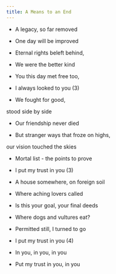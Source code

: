 ```yaml
---
title: A Means to an End
---
```


- A legacy, so far removed

- One day will be improved

- Eternal rights beleft behind,

- We were the better kind

- You this day met free too,

- I always looked to you (3)



- We fought for good,

stood side by side

- Our friendship never died

- But stranger ways that froze on highs,

our vision touched the skies

- Mortal list - the points to prove

- I put my trust in you (3)



- A house somewhere, on foreign soil

- Where aching lovers called

- Is this your goal, your final deeds

- Where dogs and vultures eat?

- Permitted still, I turned to go

- I put my trust in you (4)

- In you, in you, in you

- Put my trust in you, in you



